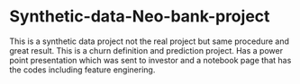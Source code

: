 # Synthetic-data-Neo-bank-project
This is a synthetic data project not the real project but same procedure and great result. This is a churn definition and prediction project. Has a power point presentation which was sent to investor and a notebook page that has the codes including feature enginering. 

